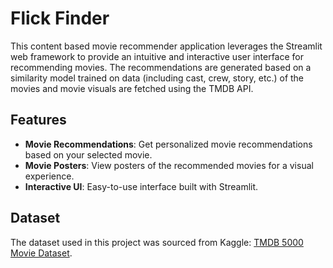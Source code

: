 # Flick Finder

This content based movie recommender application leverages the Streamlit web framework to provide an intuitive and interactive user interface for recommending movies. The recommendations are generated based on a similarity model trained on data (including cast, crew, story, etc.) of the movies and movie visuals are fetched using the TMDB API.

## Features

- **Movie Recommendations**: Get personalized movie recommendations based on your selected movie.
- **Movie Posters**: View posters of the recommended movies for a visual experience.
- **Interactive UI**: Easy-to-use interface built with Streamlit.

## Dataset

The dataset used in this project was sourced from Kaggle: [TMDB 5000 Movie Dataset](https://www.kaggle.com/datasets/tmdb/tmdb-movie-metadata).
